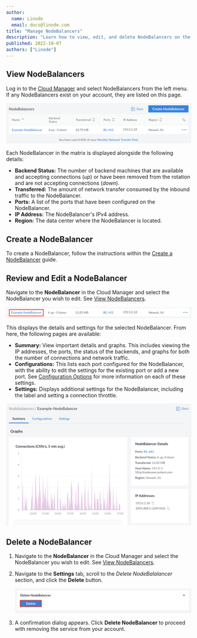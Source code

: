```yaml
---
author:
  name: Linode
  email: docs@linode.com
title: "Manage NodeBalancers"
description: "Learn how to view, edit, and delete NodeBalancers on the Linode platform."
published: 2022-10-07
authors: ["Linode"]
---
```


## View NodeBalancers

Log in to the [Cloud Manager](https://cloud.linode.com) and select NodeBalancers from the left menu. If any NodeBalancers exist on your account, they are listed on this page.

![Screenshot of the NodeBalancer listing page in Cloud Manager](nodebalancer-view-list.png)

Each NodeBalancer in the matrix is displayed alongside the following details:

- **Backend Status:** The number of backend machines that are available and accepting connections (*up*) or have been removed from the rotation and are not accepting connections (*down*).
- **Transferred:** The amount of network transfer consumed by the inbound traffic to the NodeBalancer.
- **Ports:** A list of the ports that have been configured on the NodeBalancer.
- **IP Address:** The NodeBalancer's IPv4 address.
- **Region:** The data center where the NodeBalancer is located.

## Create a NodeBalancer

To create a NodeBalancer, follow the instructions within the [Create a NodeBalancer](/docs/products/networking/nodebalancers/guides/create/) guide.

## Review and Edit a NodeBalancer

Navigate to the **NodeBalancer** in the Cloud Manager and select the NodeBalancer you wish to edit. See [View NodeBalancers](#view-nodebalancers).

![Screenshot of a NodeBalancer entry in the Cloud Manager](nodebalancer-edit.png)

This displays the details and settings for the selected NodeBalancer. From here, the following pages are available:

- **Summary:** View important details and graphs. This includes viewing the IP addresses, the ports, the status of the backends, and graphs for both the number of connections and network traffic.
- **Configurations:** This lists each port configured for the NodeBalancer, with the ability to edit the settings for the existing port or add a new port. See [Configuration Options](/docs/products/networking/nodebalancers/guides/configure/) for more information on each of these settings.
- **Settings:** Displays additional settings for the NodeBalancer, including the label and setting a connection throttle.

![Screenshot of a NodeBalancer entry in the Cloud Manager](nodebalancer-summary.png)

## Delete a NodeBalancer

1. Navigate to the **NodeBalancer** in the Cloud Manager and select the NodeBalancer you wish to edit. See [View NodeBalancers](#view-nodebalancers).

1. Navigate to the **Settings** tab, scroll to the *Delete NodeBalalancer* section, and click the **Delete** button.

    ![Screenshot of the Delete form](nodebalancer-delete.png)

1. A confirmation dialog appears. Click **Delete NodeBalancer** to proceed with removing the service from your account.
